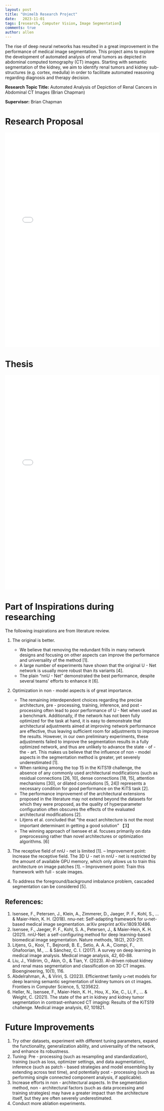```yaml
---
layout: post
title: "Unimelb Research Project"
date:   2023-11-01
tags: [research, Computer Vision, Image Segmentation]
comments: true
author: allen
---
```


The rise of deep neural networks has resulted in a great improvement in the performance of medical image segmentation. This project aims to explore the development of automated analysis of renal tumors as depicted in abdominal computed tomography (CT) images. Starting with semantic segmentation of the kidney, we aim to identify renal tumors and kidney sub-structures (e.g. cortex, medulla) in order to facilitate automated reasoning regarding diagnosis and therapy decision.

**Research Topic Title:** Automated Analysis of Depiction of Renal Cancers in Abdominal CT Images (Brian Chapman)

**Supervisor:** Brian Chapman

# Research Proposal

<embed src="/images/2024-02-01-unimelb_research_project/Research Proposal_v2.pdf" width="100%" height="700px" type="application/pdf">

# Thesis

<embed src="/images/2024-02-01-unimelb_research_project/COMP90055_Thesis_finalv2.pdf" width="100%" height="700px" type="application/pdf">


# Part of Inspirations during researching
The following inspirations are from literature review.

1. The original is better.
    - We believe that removing the redundant frills in many network designs and focusing on other aspects can improve the performance and universality of the method [1].
    - A large number of experiments have shown that the original U - Net network is usually more robust than its variants [4].
    - The plain “nnU - Net” demonstrated the best performance, despite several teams' efforts to enhance it [6]. 

2. Optimization in non - model aspects is of great importance.
    - The remaining interdependent choices regarding the precise architecture, pre - processing, training, inference, and post - processing often lead to poor performance of U - Net when used as a benchmark. Additionally, if the network has not been fully optimized for the task at hand, it is easy to demonstrate that architectural adjustments aimed at improving network performance are effective, thus leaving sufficient room for adjustments to improve the results. However, in our own preliminary experiments, these adjustments failed to improve the segmentation results in a fully optimized network, and thus are unlikely to advance the state - of - the - art. This makes us believe that the influence of non - model aspects in the segmentation method is greater, yet severely underestimated [1].
    - When ranking among the top 15 in the KiTS19 challenge, the absence of any commonly used architectural modifications (such as residual connections [26, 10], dense connections [18, 15], attention mechanisms [30], or dilated convolutions [5, 24]) represents a necessary condition for good performance on the KiTS task [2].
    - The performance improvement of the architectural extensions proposed in the literature may not extend beyond the datasets for which they were proposed, as the quality of hyperparameter configuration often obscures the effects of the evaluated architectural modifications [2]. 
    * Litjens et al. concluded that "the exact architecture is not the most important determinant in getting a good solution" 【3】
    * The winning approach of Isensee et al. focuses primarily on data preprocessing rather than novel architectures or optimization algorithms. [6]

3. The receptive field of nnU - net is limited [1]. – Improvement point: Increase the receptive field.
The 3D U - net in nnU - net is restricted by the amount of available GPU memory, which only allows us to train this architecture on image patches [1]. – Improvement point: Train this framework with full - scale images.

4. To address the foreground/background imbalance problem, cascaded segmentation can be considered [5]. 

## References:

1. Isensee, F., Petersen, J., Klein, A., Zimmerer, D., Jaeger, P. F., Kohl, S., ... & Maier-Hein, K. H. (2018). nnu-net: Self-adapting framework for u-net-based medical image segmentation. arXiv preprint arXiv:1809.10486.
2. Isensee, F., Jaeger, P. F., Kohl, S. A., Petersen, J., & Maier-Hein, K. H. (2021). nnU-Net: a self-configuring method for deep learning-based biomedical image segmentation. Nature methods, 18(2), 203-211.
3. Litjens, G., Kooi, T., Bejnordi, B. E., Setio, A. A. A., Ciompi, F., Ghafoorian, M., ... & Sánchez, C. I. (2017). A survey on deep learning in medical image analysis. Medical image analysis, 42, 60-88.
4. Liu, J., Yildirim, O., Akin, O., & Tian, Y. (2023). AI-driven robust kidney and renal mass segmentation and classification on 3D CT images. Bioengineering, 10(1), 116.
5. Abdelrahman, A., & Viriri, S. (2023). Efficientnet family u-net models for deep learning semantic segmentation of kidney tumors on ct images. Frontiers in Computer Science, 5, 1235622.
6. Heller, N., Isensee, F., Maier-Hein, K. H., Hou, X., Xie, C., Li, F., ... & Weight, C. (2021). The state of the art in kidney and kidney tumor segmentation in contrast-enhanced CT imaging: Results of the KiTS19 challenge. Medical image analysis, 67, 101821.


# Future Improvements
1. Try other datasets, experiment with different tuning parameters, expand the functionality, generalization ability, and universality of the network, and enhance its robustness.
2. Tuning: Pre - processing (such as resampling and standardization), training (such as loss, optimizer settings, and data augmentation), inference (such as patch - based strategies and model ensembling by extending across test time), and potentially post - processing (such as performing single connected component analysis, if applicable).
3. Increase efforts in non - architectural aspects. In the segmentation method, non - architectural factors (such as data processing and training strategies) may have a greater impact than the architecture itself, but they are often severely underestimated.
4. Conduct more ablation experiments. 